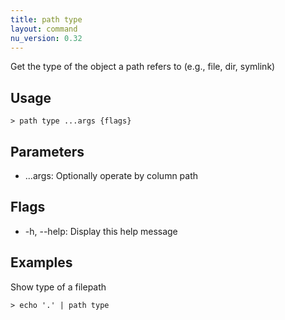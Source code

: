```yaml
---
title: path type
layout: command
nu_version: 0.32
---
```


Get the type of the object a path refers to (e.g., file, dir, symlink)

## Usage

```shell
> path type ...args {flags}
```

## Parameters

- ...args: Optionally operate by column path

## Flags

- -h, --help: Display this help message

## Examples

Show type of a filepath

```shell
> echo '.' | path type
```
